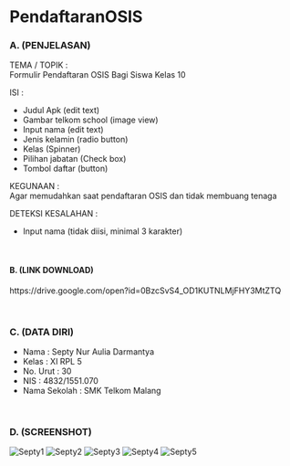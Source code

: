 # PendaftaranOSIS

### A. (PENJELASAN)

TEMA / TOPIK      :
<br>Formulir Pendaftaran OSIS Bagi Siswa Kelas 10

ISI               :
- Judul Apk (edit text)
- Gambar telkom school (image view)
- Input nama (edit text)
- Jenis kelamin (radio button)
- Kelas (Spinner)
- Pilihan jabatan (Check box)
- Tombol daftar (button)

KEGUNAAN          :
<br>Agar memudahkan saat pendaftaran OSIS dan tidak membuang tenaga

DETEKSI KESALAHAN :
- Input nama (tidak diisi, minimal 3 karakter)

<br>

#### B. (LINK DOWNLOAD)
<P> https://drive.google.com/open?id=0BzcSvS4_OD1KUTNLMjFHY3MtZTQ </P>

<br>

### C. (DATA DIRI)
- Nama          : Septy Nur Aulia Darmantya
- Kelas         : XI RPL 5
- No. Urut      : 30
- NIS           : 4832/1551.070
- Nama Sekolah  : SMK Telkom Malang

<br>

### D. (SCREENSHOT)
![Septy1](https://s11.postimg.org/5x90d5lvn/Septy1.png)
![Septy2](https://s22.postimg.org/6ohtiymcx/Septy2.png)
![Septy3](https://s15.postimg.org/utks2bc17/Septy3.png)
![Septy4](https://s14.postimg.org/9j5os6k5t/Septy4.png)
![Septy5](https://s16.postimg.org/8wlw0h7et/Septy5.png)
